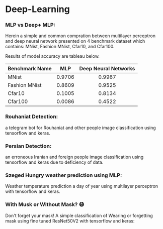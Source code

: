 # Deep-Learning

### MLP vs Deep+ MLP:

Herein a simple and common compration between multilayer perceptron and deep neural network presented on 4 benchmark dataset which contains: MNist, Fashion MNist, Cfar10, and Cfar100.

Results of model accuracy are tableau below.

| Benchmark Name | MLP| Deep Neural Networks |
| :---         |     :---:      |          :---: |
| MNist  | 0.9706     | 0.9967    |
|Fashion MNist     | 0.8609       | 0.9525    |
|Cfar10     | 0.1005       | 0.8134      |
|Cfar100     | 0.0086       | 0.4522      |

### Rouhaniat Detection:

a telegram bot for Rouhaniat and other people image classification using tensorflow and keras.

### Persian Detection:

an erroneous Iranian and foreign people image classification using tensorflow and keras due to deficiency of data.

### Szeged Hungry weather prediction using MLP:

Weather temperature prediction a day of year using multilayer perceptron with tensorflow and keras.

### With Musk or Without Mask? 😷

Don't forget your mask!
A simple classification of Wearing or forgetting mask using fine tuned ResNet50V2 with tensorflow and keras:
